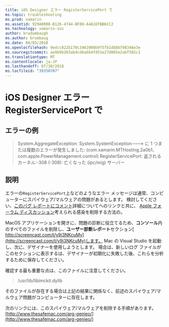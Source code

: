 ```yaml
---
title: iOS Designer エラー RegisterServicePort で
ms.topic: troubleshooting
ms.prod: xamarin
ms.assetid: 929A0080-B126-4744-BF88-A4A1EFBB6CC2
ms.technology: xamarin-ios
author: bradumbaugh
ms.author: brumbaug
ms.date: 04/03/2018
ms.openlocfilehash: 9edcc822b170c3463908b9f5fb1db8b798346e3e
ms.sourcegitcommit: aa9b9b203ab4cd6a6b4fd51e27d865e2abf582c1
ms.translationtype: MT
ms.contentlocale: ja-JP
ms.lasthandoff: 07/30/2018
ms.locfileid: "39350707"
---
```

# <a name="ios-designer-error-with-registerserviceport"></a>iOS Designer エラー RegisterServicePort で

## <a name="sample-error"></a>エラーの例
> System.AggregateException: System.SystemException---> に 1 つまたは複数のエラーが発生しました: (com.xamarin.MTHosting.2a0b1、com.apple.PowerManagement.control) RegisterServicePort: 返されるカーネル:-308 (-308): 亡くなった (ipc/mig) サーバー

## <a name="explanation"></a>説明
エラーの`RegisterServicePort`上などのようなエラー メッセージは通常、コンピューターにスパイウェア/マルウェアの問題があるとします。 検討してください、[このバグ レポートにコメント](https://bugzilla.xamarin.com/show_bug.cgi?id=21907#c4)詳細についてへのリンクと共に、 [Apple フォーラム ディスカッション](https://discussions.apple.com/thread/5596008)考えられる感染を削除する方法の。 

MacOS アプリケーションを開きに、問題の診断に役立てるため、**コンソール**内のすべてのファイルを削除し、**ユーザー診断レポート**セクション[ http://screencast.com/t/y9i3NKcuMy](http://screencast.com/t/y9i3NKcuMy)します。 Mac の Visual Studio を起動し、次に、デザイナーを使用しようとします。 場合は、新しいログ ファイルがこのセクションに表示するは、デザイナーが初期化に失敗した後、これらを分析するために保存してください。  

確認する最も重要な点は、このファイルに注意してください。 
> /usr/lib/libimckit.dylib

そのファイルが存在する場合は上記の結果に関係なく、前述のスパイウェア/マルウェア問題がコンピューターに存在します。  

次のリンクには、このスパイウェア/マルウェアを削除する手順があります。 [http://www.thesafemac.com/arg-genieo/](http://www.thesafemac.com/arg-genieo/)  

